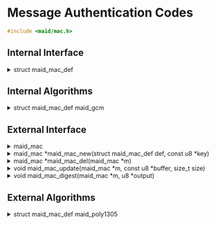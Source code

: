 <!---
 *  This file is part of libmaid
 *
 *  Libmaid is free software; you can redistribute it and/or
 *  modify it under the terms of the GNU Lesser General Public
 *  License as published by the Free Software Foundation; either
 *  version 2.1 of the License, or (at your option) any later version.
 *
 *  Libmaid is distributed in the hope that it will be useful,
 *  but WITHOUT ANY WARRANTY; without even the implied warranty of
 *  MERCHANTABILITY or FITNESS FOR A PARTICULAR PURPOSE.
 *  See the GNU Lesser General Public License for more details.
 *
 *  You should have received a copy of the GNU Lesser General Public
 *  License along with libmaid; if not, see <https://www.gnu.org/licenses/>.
--->

# Message Authentication Codes

```c
#include <maid/mac.h>
```

## Internal Interface

<details>
<summary>struct maid_mac_def</summary>
Type that defines a MAC algorithm

</details>

## Internal Algorithms

<details>
<summary>struct maid_mac_def maid_gcm</summary>
Special MAC for GCM AEAD construction
</details>

## External Interface

<details>
<summary>maid_mac</summary>
Opaque type that contains the state of a MAC

</details>

<details>
<summary>maid_mac *maid_mac_new(struct maid_mac_def def,
                                const u8 *key)</summary>
Creates a MAC instance

### Parameters
| name    | description          |
|---------|----------------------|
| def     | Algorithm definition |
| key     | Algorithm-dependent  |

### Return value
| case    | description       |
|---------|-------------------|
| Success | maid_mac instance |
| Failure | NULL              |

</details>

<details>
<summary>maid_mac *maid_mac_del(maid_mac *m)</summary>
Deletes a MAC instance

### Parameters
| name | description       |
|------|-------------------|
| m    | maid_mac instance |

### Return value
| case   | description |
|--------|-------------|
| Always | NULL        |

</details>

<details>
<summary>void maid_mac_update(maid_mac *m,
                              const u8 *buffer, size_t size)</summary>
Updates the MAC state

### Parameters
| name   | description           |
|--------|-----------------------|
| m      | maid_mac instance     |
| buffer | Data to be read       |
| size   | Size of the operation |

</details>

<details>
<summary>void maid_mac_digest(maid_mac *m, u8 *output)</summary>
Outputs the authentication tag (One time, ending the MAC instance)

### Parameters
| name   | description            |
|--------|------------------------|
| m      | maid_mac instance      |
| output | Block to be written on |

</details>

## External Algorithms

<details>
<summary>struct maid_mac_def maid_poly1305</summary>
Poly1305 128-bit MAC (IETF)

### Parameters
| name | description |
|------|-------------|
| key  | 256-bit key |
</details>
